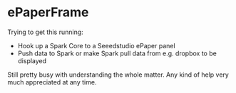 # ePaperFrame

Trying to get this running:
- Hook up a Spark Core to a Seeedstudio ePaper panel
- Push data to Spark or make Spark pull data from e.g. dropbox to be displayed 

Still pretty busy with understanding the whole matter. Any kind of help very much appreciated at any time.
